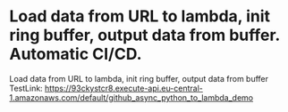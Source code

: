 # Load data from URL to lambda, init ring buffer, output data from buffer. Automatic CI/CD.

Load data from URL to lambda, init ring buffer, output data from buffer
TestLink: https://93ckystcr8.execute-api.eu-central-1.amazonaws.com/default/github_async_python_to_lambda_demo
